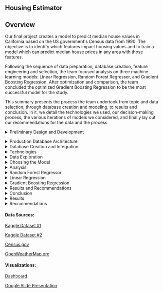 
## Housing Estimator




## Overview
Our final project creates a model to predict median house values in California based on the US government's Census data from 1990. The objective is to identify which features impact housing values and to train a model which can predict median house prices in any area with those features. 

Following the sequence of data preparation, database creation, feature engineering and selection, the team focused analysis on three machine learning models: Linear Regression, Random Forest Regressor, and Gradient Boosting Regression. After optimization and comparison, the team concluded the optimized Gradient Boosting Regression to be the most successful model for the study. 

This summary presents the process the team undertook from topic and data selection, through database creation and modeling, to results and conclusion. In it, we detail the technologies we used, our decision-making process, the various iterations of models we considered, and finally lay out our recommendations for the data and the process.  

<details><summary> Preliminary Design and Development </summary>
<p>
  
## Study Design    
The study design followed 5 main steps:  

- Identify the topic  
- Identify our data sources    
- Identify the question to be answered     
- Specify the target variable     
- Determine the model  
  
## Topic and Data Selection    
The topic was selected was housing value trends. Given most recent trends, the team felt that the topic was interesting and relevant, providing a rich opportunity in terms of available data and the broad array of features which can be modeled.  

 ### Criteria for Data Selection    

We selected the California Housing Prices database from Kaggle (https://www.kaggle.com/datasets/camnugent/california-housing-prices, details below), which is a modified version of the 1990 Census showing per-block housing, population, and income information. The Census data  data includes house features (age of the house, number of rooms, number of bedrooms), and community characteristics (median income, number of households, and geographic location). It offers relevant features, and encompasses a wide geographic area. Within those geographic areas it is deeply saturated because of the per-block dimension. It includes geographical location coordinates which can link to a wide range of other data sources.  
	
We added additional context features through weather API calls and county employment rates to expand the scope of the Census data and enlarge the pool of potential influential factors.  In addition to the features above, the team researched availability of community crime statistics and economic indicators.  The deciding factor of whether to include more variables was based on accessibility of the data and on ease with which external data could be merged into the larger dataset. In the end, the team opted for a weather API call and US Census Bureau data on business establishments and number of employees.  

## The Database    

### Description  
Size of the database was the first consideration.  Both overfitting and underfitting are primary concerns in machine learning modelling.  Having a large enough data set helps control for both those conditions. The team set the minimal standard of 10,000 rows to meet this requirement.  This size specification narrowed the number of sources suitable for analysis which led to selecting the California Housing Prices database from Kaggle as the main data source. The external data for county employment figures were derived from census data (Census.gov) and weather from openweathermap.org, both called using APIs. The population information is the Kaggle California cities dataset. After cleaning, restructuring, refining and merging the individual datasets, these four datasets became the production database and subsequently housed in AWS and connected in pgAdmin.

#### Component Datasets: Details
- **Census.csv**: 
    1990 Census data on communities   
    Selected features (3):      
    - counties 
    - Employees 
    - Establishments 
    Observations: 60

 - **Housing.csv**:  
    1999 Census data on housing in communities in California    
    Data is gathered by block: The US Census Bureau Districts (blocks) are the base units for the Census Bureau's survey process. 
    Features (11):  
	
| Column Name | Description |  
| --------------- | --------------- |   
|longitude|A measure of how far west a house is; a higher value is farther west| 
|latitude	|A measure of how far north a house is; a higher value is farther north|
|housingMedianAge	|Median age of a house within a block; a lower number is a newer building|
|totalRooms	|Total number of rooms within a block|
|totalBedrooms	|Total number of bedrooms within a block|
|population	|Total number of people residing within a block|
|households	|Total number of households, a group of people residing within a home unit, for a block|
|medianIncome	|Median income for households within a block of houses (measured in tens of thousands of US Dollars)|
|medianHouseValue	|Median house value for households within a block (measured in US Dollars)|
|oceanProximity	|Location of the house w.r.t ocean/sea|  
	
	Observations: 20,641
	
- **Weather data**:  
    Weather for specific date called through weather API  
    Features (5):  
    - Max Temp  
    - Humidity  
    - Cloudiness  
    - Wind Speed  
    - Description  
    Observations: 20,433 (after merge with cleaned housing dataset)  

- **Population data**:  
    Population information by county and city   
    Features (7):  
    - County  
    - City   
    - Incorporation_date  
    - pop_april_1980  
    - pop_april_1990  
    - pop_april_2000  
    - pop_april_2010  
    Observations: 455
	
## Limitations of the Data Set    
While detailed within the features offered, this dataset has some limitations:  
- the data is gathered by block; however, it varies by unit   
    - 3 features are median values:  
        - age of the houses per block;        
        - income of the population per block; and,       
        - value of the houses per block      
    - 4 are totals of the represented features within a block: 
        - number of rooms     
        - number of bedrooms      
        - number of people    
        - number of households      

Scaling the data brings the input data points closer together. However, understanding the data structure is important for sound interpretation of the results. For example, it is difficut to properly weight total number of rooms on a block as part of individual house values. A better metric would be median or average rooms by household or population.
	
Lastly, the data reflects a single point in time, so the  characteristics relevant to house values cannot be observed over time making it static. With time data, it would be possible to see how impacts change with the changes in the values of the features themselves, and thus get a more accurate undersanding of true trends.  	
 
</p>
</details>

<p>
<details><summary>Production Database Architecture</summary>

## Structuring and Cleaning   
Data preparation began with creating a preliminary data structure usng Pandas to merge and join the individual datasets. Creating common columns to link the datasets was the first step.  The housing file did not include any city names, only the geographic coordinates.  The other datasets were identified by city and county.  The initial transformation added the specific city and county names to the housing dataset by using city.py and the location coordinates to list and append each city name to the housing set. 

 ### Census Data  
 #### Starting URL for Census Data API Call.  
![image](https://user-images.githubusercontent.com/101474477/184716368-41dfe441-b1c7-48cb-b852-4c05a77726e4.png)

**Input Dataset**  

 ![image](https://user-images.githubusercontent.com/101474477/184517692-656ea19d-258b-459f-b8a4-61af6fb7cde9.png)

#### Cleaning and Manipulation ####  
![image](https://user-images.githubusercontent.com/101474477/184716537-6b0d0bac-c97d-4770-9bbf-b14b7c5f3840.png)
![image](https://user-images.githubusercontent.com/101474477/184716638-50affa15-2c87-431a-bde6-f3069e419f21.png)
![image](https://user-images.githubusercontent.com/101474477/184716726-897741d0-3208-408f-9ed2-161de0304d69.png)

**Output Dataset**  

![image](https://user-images.githubusercontent.com/101474477/184517942-b7e7fd2d-e4c3-458a-8407-3788593f9d64.png)


### Population Data   

![image](https://user-images.githubusercontent.com/101474477/184717378-1d510ba0-5a36-4649-b808-fa47842dc609.png) 
	
**Input Dataset** 
	
![image](https://user-images.githubusercontent.com/101474477/184518484-faac1560-0ac1-417b-9197-56e92bf57d7c.png)
	
#### Cleaning and Manipulation ####  
![image](https://user-images.githubusercontent.com/101474477/184717539-cc872e4a-5d0a-460f-844b-fd511dae511b.png)
	
![image](https://user-images.githubusercontent.com/101474477/184717654-168a40c1-807a-43bc-86d0-133a0509805f.png)
	
![image](https://user-images.githubusercontent.com/101474477/184717815-00303379-c15e-427c-afa8-8fa18b38cba4.png)

**Output Dataset** 
	
![image](https://user-images.githubusercontent.com/101474477/184518591-dcf3d531-b956-4e49-9029-66b6bc6b5a35.png)

### Weather Data  

#### Read the main datafile to join the weather data to:
	
![image](https://user-images.githubusercontent.com/101474477/184718023-0a5a2049-00a0-41fd-a460-1e3bd76237b9.png)
	

#### Prepare the location coordinates data for processing. Use citypy to join city name to geographical coordinates 
	
![image](https://user-images.githubusercontent.com/101474477/184718425-86e23171-cff3-4e6a-ae84-450f3a2f983a.png)
	

#### Initiate API call
![image](https://user-images.githubusercontent.com/101474477/184718769-5416282c-3fba-4c2d-bf84-28a11deee29f.png)
	


#### Parse the JSON and retrieve data.  
	
![image](https://user-images.githubusercontent.com/101474477/184720029-7fb3cefc-b9d0-44ef-b7b7-34aac7a54968.png)

**Output Dataset**
	
![image](https://user-images.githubusercontent.com/101474477/184518678-260be8a9-4737-423c-b278-c5f38937b350.png)

### Final Dataset

**Input Dataset**
![image](https://user-images.githubusercontent.com/101474477/184720607-2749961a-e565-4a26-8f61-8e4dee7f3517.png)
	
![image](https://user-images.githubusercontent.com/101474477/184518831-d28b4d60-2a12-4dfb-ae52-c579e0013152.png)

#### Cleaning and Manipulation ####  

##### Add City to dataset  
	
![image](https://user-images.githubusercontent.com/101474477/184721399-b83c571e-9c75-4fad-9056-e664eaa19757.png)
	
##### Check for null, duplicate values.  Drop as needed  
	
![image](https://user-images.githubusercontent.com/101474477/184721758-55f06790-0bca-4b0b-a0ff-eddb279ce156.png)

##### Rename, reorder columns  
	
![image](https://user-images.githubusercontent.com/101474477/184722110-81be2666-2d95-4848-8235-d19f170a3b53.png)
![image](https://user-images.githubusercontent.com/101474477/184722253-427f4bf7-501e-4c68-acb0-8714b81a716b.png)
	
**Output Dataset**
	
![image](https://user-images.githubusercontent.com/101474477/184518858-df74aed6-729e-4131-aa14-46b62006a836.png)
	
</p>
</details>

<details><summary>Database Creation and Integration</summary>
<p>
## Creating the Table Structure in pgAdmin
	
The team decided to use AWS as the static data repository and use pgAdmin to create the production database. The tables were created in pgAdmin first following the schema:   

![image](https://user-images.githubusercontent.com/101474477/184518914-16ad6780-6e8e-4954-bbc8-e16e3c47df27.png)  
	
The static datasets were then called into pgAdmin through Spark.
	
![image](https://user-images.githubusercontent.com/101474477/184520065-39833e33-0322-4be6-8203-f0e55a328a42.png)

Weather, population, and census were joined into the main dataset, clean_merged_data.csv.  After being instantiated and joined, the final database was saved to a .csv file and read into Pandas for final data preparation and modelling.

**Output database: clean_merged_data.csv**
	**Observations: 11,454**
</p>
</details>

<details><summary>Technologies</summary>
Technologies, languages, tools, and algorithms used throughout the project

<p>

General  
- API calls
- Python 
- Jupyter Notebook
- R Studio
- Pandas
- numpy
- Mlenv environment

Preprocessing  
- sklearn.preprocessing LabelEncoder
- citypy
	
Database Integration  
- AWS Relational Database System
- pgAdmin
- prosgresSQL  

Statistical and Modeling  
- sklearn.ensemble RandomForestRegressor
- sklearn.datasets make_regression
- sklearn.ensemble HistGradientBoostingRegressor
- GradientBoostingRegressor

- sklearn metrics
- collections Counter
- sklearn.metrics accuracy_score, classification_report

- scipy.stats shapiro, kurtosis, skew
	
- sklearn.preprocessing StandardScaler
- sklearn.model_selection train_test_split
- R

Plotting and Visualization  
- matplotlib.pyplot 
- seaborn 
- dabl
	
</p>
</details>

<details><summary>Data Exploration</summary>

<p>

Concurrent with data cleaning and structuring, the team conducted preliminary data analysis to get a feel for the data itself.  This took the form of histogram and rough regression on the database elements. The objective is to determine whether the data has a normal distribution, measuring skew and kurtosis.  Regression relies on normal distribution for accuracy; outliers reduce accuracy. 
	
Methods to address this in other code variations included normalizing skew 
	
#### Histograms with Density Plots
	
![image](https://user-images.githubusercontent.com/101474477/184750627-77a41ed2-e676-4a9e-a1ff-f85428c83580.png)

![image](https://user-images.githubusercontent.com/101474477/184750975-e9e7a52b-807d-487b-99a1-0ac550a37f82.png)
	
![image](https://user-images.githubusercontent.com/101474477/184752109-9387659d-3bb9-4652-98af-c17592d23527.png)

![image](https://user-images.githubusercontent.com/101474477/184752726-429e5cb6-4385-467a-a269-3507aa9bb839.png)
	
![image](https://user-images.githubusercontent.com/101474477/184758474-ad29e7df-5a5b-410d-8471-c135fdb38e35.png)

![image](https://user-images.githubusercontent.com/101474477/184761839-5c573c1e-19aa-4ea8-812d-73033228d313.png)  


All follow a non-normal distribution. Households heavily skew left as do population, total rooms, and total bedrooms. Median house age, median income, and median house value are more symmetrically distributed as are maximum temperature, humidity and wind speed. 
	
![image](https://user-images.githubusercontent.com/101474477/184695024-12fcfc7b-20b4-4be3-80a8-1bf0f035c7d0.png)

![image](https://user-images.githubusercontent.com/101474477/184695309-995e8ff9-9908-4da3-8394-119a6da1cff4.png)

![image](https://user-images.githubusercontent.com/101474477/184695794-c6028139-5cd6-4425-8ec0-c592adb7b68e.png)

![image](https://user-images.githubusercontent.com/101474477/184695555-d9ddc7f2-b783-4952-872b-58afdac373aa.png)

![image](https://user-images.githubusercontent.com/101474477/184696301-3b4412ba-cec8-4f2d-bb22-56cbfe2edfd8.png)
	
![image](https://user-images.githubusercontent.com/101474477/184696453-e481a84c-5cc8-41f5-bc6f-20ed74d0aea6.png)

#### Simple Univariate Regression  
Regression plots of these variables against the target variable, median house value, are shown below.  The coefficients are the intercept and the slope for each variable. These become the equation for the value predictions for median house value given the value of the independent variable. The formula for the plot of the regression line is y = a+bx where a is the intercept, b is the slope, and x is the value of the independent variable for that observation. 
	
**Population**  
Y Coefficients:  
|Intercept	|Population	|
|---------------|---------------|
|	225,271.17|	-4,740.26|	

Formula:  
Y = 225,271.17-4,740.26*population  
|Y: House Value|	X: Population|
|--------------|-------------------|
|215,791|	2|
|211,050|	3|
|206,310|	4|  
	
![image](https://user-images.githubusercontent.com/101474477/184520957-234221bc-bc46-4e28-b176-b47810721a78.png)

**Total Rooms**
Y Coefficients:  
|Intercept	|Rooms	|
|---------------|---------------|	
|225,271.17	|18,450.55	|

Formula:  
Y = 225,271.17+18,450.55*rooms  
|Y: House Value|	X: Rooms|
|--------------|-------------------|
|242,291	|2|
|250,802	|3|
|259,312	|4|  

![image](https://user-images.githubusercontent.com/101474477/184521132-0868cf70-2f1d-4f0d-909b-9b26b89372d8.png)

**Median Income**   
Y Coefficients:  
|Intercept	|ncome	|
|--------------|-------------------|	
|225,271.17	|9,658.27	|

Formula:  
Y = 225,271.17+79,658.27*income  
| House Value	| Income|
|--------------|-------------------|
|75,271	|50,000|
|300,271	|75,000|
|384,588	|100,000|

![image](https://user-images.githubusercontent.com/101474477/184521288-ebbefed6-9b62-4778-aaf9-4679397e519d.png)

**Median House Age**     
 Y Coefficients:  
|Intercept	|Age	|
|--------------|-------------------|
|225,271.17	|8,510.13|

Formula:  
Y = 225,271.17+8,510.13*age  
|Y: House Value	|X: House Age|
|--------------|-------------------|
|242,291	|2|
|250,802	|3|
|259,312	|4|

![image](https://user-images.githubusercontent.com/101474477/184521439-82fa77c2-6417-494c-9d2a-f5b5e56c4704.png)

**Total Households**
Y Coefficients:  
|ntercept	|Households	|
|--------------|-------------------|
|225,271.17	|8,010.86|

Formula:  
Y = 225,271.17+8,010.86*households  
|Y: House Value	|X: Households|
|--------------|-------------------|
|241,293	|2|
|249,304	|3|
|257,315	|4|

![image](https://user-images.githubusercontent.com/101474477/184521521-90dc48ce-e477-4b8d-8dab-49cf39a8720b.png)

**Total Bedrooms**  
Y Coefficients:    
|Intercept	|Households	|
|--------------|-------------------|
|225,271.17	|6,593.80|

Formula:  
Y = 225,271.17+6,593.80*bedrooms  
|Y: House Value	|X: Bedrooms|
|--------------|-------------------|
|238,459	|2|
|245,053	|3|
|251,646	|4|

![image](https://user-images.githubusercontent.com/101474477/184521601-27988feb-a9ff-4e40-ab11-d422763f5693.png)

Although rough, these plots help guide feature selection.

 </p>
</details>

<details><summary>Choosing the Model</summary>
<p>
The team agreed that a supervised machine learning model would be best suited for the data and objectives of the project.  We were using labelled data and were working with a relatively large dataset. For that reason, the team early in the process (concurrent with the data selection and topic selection discussions), determined that either the Random Forest Regressor or the Hist Gradient Boosting Regressor would be good candidates for the final model, since both have a relatively high degree of accuracy while being resistant to overfitting.
	
We ran both the Random Forest Regressor and the Hist Gradient Boosting Regressor.  In addition, the team decided to explore other models for comparison, so a Linear Regression model was added. As part of the comparison, the team wanted to examine the accuracy scores of the models, but also the feature importances.  Hist Gradient Boosting Regressor does not have a features importances function at this time, but Gradient Boosting Regressor does, so that was substituted for the Hist Gradient Boosting model.  The Linear Regression, Random Forest Regressor, and the Gradient Boosting Regressor are detailed below. 
	
 </p>
</details>

<details><summary>Analysis</summary>

### Production Preprocessing  
After loading and reading the database into Pandas for the actual modelling and analysis, the final preprocessing took place.  
The low value or noisy variables City, County, Longitude, latitude were dropped, and categorical variables, such as Ocean Proximity and weather description were converted to numeric values using get.dummies.
	
Then, the preprocessed data was split into the features and target arrays:
X = housing_df.drop(columns = ["median_house_value"])
y = housing_df['median_house_value']
	
and the training and testing datasets were created:
from sklearn.model_selection import train_test_split
X_train, X_test, y_train, y_test = train_test_split(X, y, random_state=1, test_size=1/3)

The 70/30 split was in line with recommended practice.
 </p>
</details>	
	
<details><summary>Random Forest Regressor</summary>

<p>



</p>
</details>




<details><summary>Linear Regression</summary>

<p>
The mean squared error is a common way to measure the prediction accuracy of a model.
The mean squared error is always 0 or positive. When a MSE is larger, this is an indication that the linear regression model doesn’t accurately predict the model.

An important piece to note is that the MSE is sensitive to outliers. 	
No overfitting as training and testing scores are very close to each other, though accuracy is poor
	
</p>
</details>


<details><summary>Gradient Boosting Regression</summary>

<p>


</p>
</details>

<details><summary>Results and Recommendations</summary>

<p>

</p>
</details>

<details><summary>Conclusion</summary>

<p>
	
![image](https://user-images.githubusercontent.com/98067116/183781913-c398ffbe-97f8-47a7-910e-74ae0a09246c.png)

</p>
</details>

<details><summary>Results</summary>
Result of analysis  
Recommendation for future analysis  
Anything the team would have done differently  
<p>


</p>
</details>



<details><summary>Recommendations</summary>

<p>

</p>
</details>



####  Data Sources:

[Kaggle Dataset #1](https://www.kaggle.com/datasets/camnugent/california-housing-prices)

[Kaggle Dataset #2](https://www.kaggle.com/datasets/camnugent/california-housing-feature-engineering?select=cal_populations_city.csv)

[Census.gov](https://api.census.gov/data/1990/cbp?get=GEO_TTL,EMP,ESTAB&for=county:*&in=state:06&key=)

[OpenWeatherMap.org](http://api.openweathermap.org/data/2.5/weather?units=Imperial&APPID=)

#### Visualizations: 

[Dashboard](https://public.tableau.com/views/Housing_Estimator/Housing_Estimator?:language=en-US&:display_count=n&:origin=viz_share_link)

[Google Slide Presentation](https://docs.google.com/presentation/d/1T7_yxJK3ywl04BYXVCxGlF-N4pR6hri29zj-ifyfONc/edit#slide=id.p)
